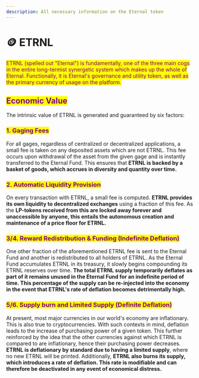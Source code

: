 ```yaml
---
description: All necessary information on the Eternal token
---
```


# 🪙 ETRNL

<mark style="color:purple;">ETRNL (spelled out "Eternal") is fundamentally, one of the three main cogs in the entire long-termist synergetic system which makes up the whole of Eternal.  Functionally, it is Eternal's governance and utility token, as well as the primary currency of usage on the platform.</mark>&#x20;

## <mark style="color:purple;">Economic Value</mark>

The intrinsic value of ETRNL is generated and guaranteed by six factors:

### <mark style="color:purple;">1. Gaging Fees</mark>

For all gages, regardless of centralized or decentralized applications, a small fee is taken on any deposited assets which are not ETRNL. This fee occurs upon withdrawal of the asset from the given gage and is instantly transferred to the Eternal Fund. This ensures that **ETRNL is backed by a basket of goods, which accrues in diversity and quantity over time.**&#x20;

### <mark style="color:purple;">2. Automatic Liquidity Provision</mark>

On every transaction with ETRNL, a small fee is computed. **ETRNL provides its own liquidity to decentralized exchanges** using a fraction of this fee. As the **LP-tokens received from this are locked away forever and unaccessible by anyone, this entails the autonomous creation and maintenance of a price floor for ETRNL.**

### <mark style="color:purple;">3/4. Reward Redistribution & Funding (Indefinite Deflation)</mark>

One other fraction of the aforementioned ETRNL fee is sent to the Eternal Fund  and another is redistributed to all holders of ETRNL. As the Eternal Fund accumulates ETRNL in its treasury, it slowly begins compounding its ETRNL reserves over time. **The total ETRNL supply temporarily deflates as part of it remains unused in the Eternal Fund for an indefinite period of time. This percentage of the supply can be re-injected into the economy in the event that ETRNL's rate of deflation becomes detrimentally high.**&#x20;

### <mark style="color:purple;">5/6. Supply burn and Limited Supply (Definite Deflation)</mark>

At present, most major currencies in our world's economy are inflationary. This is also true to cryptocurrencies. With such contexts in mind, deflation leads to the increase of purchasing power of a given token. This further reinforced by the idea that the other currencies against which ETRNL is compared to are inflationary, hence their purchasing power decreases. **ETRNL is deflationary by standard due to having a limited supply**, where no new ETRNL will be printed. Additionally, **ETRNL also burns its supply, which introduces a rate of deflation. This rate is modifiable and can therefore be deactivated in any event of economical distress.**&#x20;

